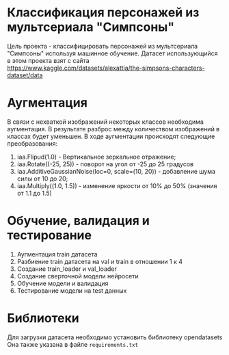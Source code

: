 # Классификация персонажей из мультсериала "Симпсоны"

Цель проекта - классифицировать персонажей из мультсериала "Симпсоны" используя машинное обучение. Датасет использующийся в этом проекта взят с сайта https://www.kaggle.com/datasets/alexattia/the-simpsons-characters-dataset/data

# Аугментация

В связи с нехваткой изображений некоторых классов необходима аугментация. В результате разброс между количеством изображений в классах будет уменьшен. В ходе аугментации происходят следующие преобразования:
1) iaa.Flipud(1.0) - Вертикальное зеркальное отражение;
2) iaa.Rotate((-25, 25)) - поворот на угол от -25 до 25 градусов
3) iaa.AdditiveGaussianNoise(loc=0, scale=(10, 20)) - добавление шума силы от 10 до 20;
4) iaa.Multiply((1.0, 1.5)) - изменение яркости от 10% до 50% (значения от 1.1 до 1.5)

# Обучение, валидация и тестирование

1) Аугментация train датасета
3) Разбиение train датасета на val и train в отношении 1 к 4
4) Создание train_loader и val_loader
5) Создание сверточной модели нейросети
6) Обучение модели и валидация
7) Тестирование модели на test данных

# Библиотеки

Для загрузки датасета необходимо установить библиотеку opendatasets
Она также указана в файле `requirements.txt`
